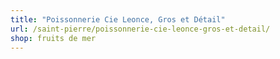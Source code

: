 ```yaml
---
title: "Poissonnerie Cie Leonce, Gros et Détail"
url: /saint-pierre/poissonnerie-cie-leonce-gros-et-detail/
shop: fruits de mer
---
```

